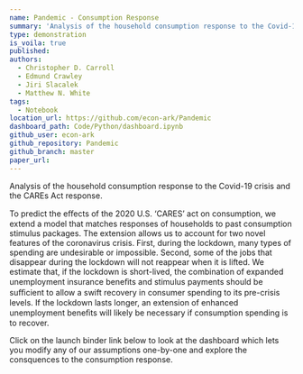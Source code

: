 ```yaml
---
name: Pandemic - Consumption Response
summary: 'Analysis of the household consumption response to the Covid-19 crisis and the CAREs Act response'
type: demonstration
is_voila: true
published:
authors:
  - Christopher D. Carroll
  - Edmund Crawley
  - Jiri Slacalek
  - Matthew N. White
tags:
  - Notebook
location_url: https://github.com/econ-ark/Pandemic
dashboard_path: Code/Python/dashboard.ipynb
github_user: econ-ark
github_repository: Pandemic
github_branch: master
paper_url:
---
```


Analysis of the household consumption response to the Covid-19 crisis and the CAREs Act response.

To predict the eﬀects of the 2020 U.S. ‘CARES’ act on consumption, we extend a model that matches responses of households to past consumption stimulus packages. The extension allows us to account for two novel features of the coronavirus crisis. First, during the lockdown, many types of spending are undesirable or impossible. Second, some of the jobs that disappear during the lockdown will not reappear when it is lifted. We estimate that, if the lockdown is short-lived, the combination of expanded unemployment insurance beneﬁts and stimulus payments should be suﬃcient to allow a swift recovery in consumer spending to its pre-crisis levels. If the lockdown lasts longer, an extension of enhanced unemployment beneﬁts will likely be necessary if consumption spending is to recover.

Click on the launch binder link below to look at the dashboard which lets you modify any of our assumptions one-by-one and explore the consquences to the consumption response.
